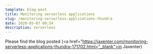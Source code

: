 ```yaml
---
template: blog-post
title: Monitoring serverless applications
slug: /monitoring-serverless-applications-thundra
date: 2020-05-07 00:54
description: serverless
---
```

Please find the blog posted 
(<a href="https://jaxenter.com/monitoring-serverless-applications-thundra-171702.html="_blank">in Jaxenter</a>)